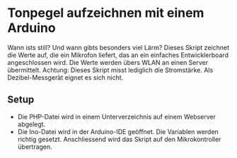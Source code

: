 # Tonpegel aufzeichnen mit einem Arduino

Wann ists still? Und wann gibts besonders viel Lärm? Dieses Skript zeichnet die Werte auf, die ein Mikrofon liefert, das an ein einfaches Entwicklerboard angeschlossen wird. Die Werte werden übers WLAN an einen Server übermittelt. Achtung: Dieses Skript misst lediglich die Stromstärke. Als Dezibel-Messgerät eignet es sich nicht. 

## Setup

- Die PHP-Datei wird in einem Unterverzeichnis auf einem Webserver abgelegt. 
- Die Ino-Datei wird in der Arduino-IDE geöffnet. Die Variablen werden richtig gesetzt. Anschliessend wird das Skript auf den Mikrokontroller übertragen. 
